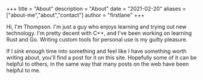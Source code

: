 +++
title = "About"
description = "About"
date = "2021-02-20"
aliases = ["about-me","about","contact"]
author = "firstlane"
+++

Hi, I'm Thompson. I'm just a guy who enjoys learning and trying out new technology. I'm pretty decent with C++, and I've been working on learning Rust and Go. Writing custom tools for personal use is my guilty pleasure.

If I sink enough time into something and feel like I have something worth writing about, you'll find a post for it on this site. Hopefully some of it can be helpful to others, in the same way that many posts on the web have been helpful to me.
